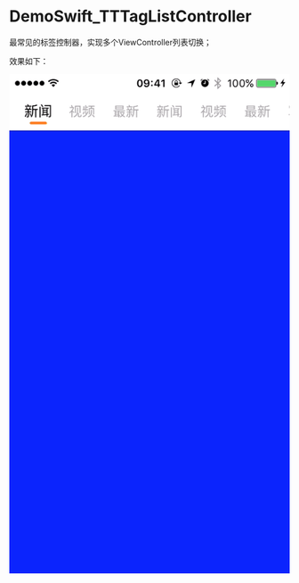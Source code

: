 # DemoSwift_TTTagListController
最常见的标签控制器，实现多个ViewController列表切换；

效果如下：

![TTTagListController](https://github.com/Light413/DemoSwift_TTTagListController/blob/master/2018-07-24%2009_48_10.gif?raw=true)


